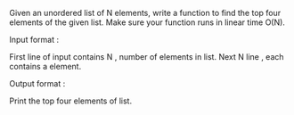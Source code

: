 Given an unordered list of N elements, write a function to find the top four elements of the given list. Make sure your function runs in linear time O(N).
 
Input format :
 
First line of input contains N , number of elements in list.
Next N line , each contains a element.
 
Output format :
 
Print the top four elements of list.
